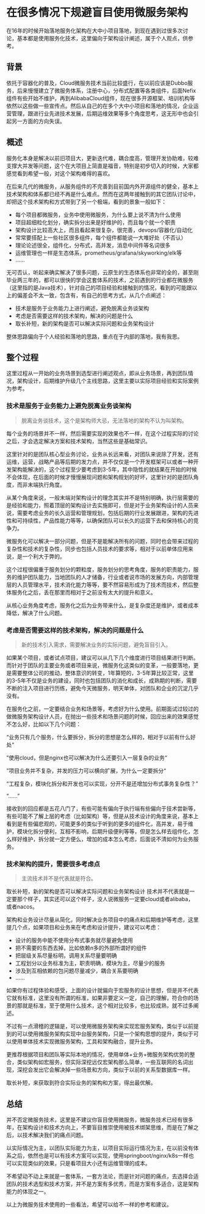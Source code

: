 # 在很多情况下规避盲目使用微服务架构

在16年的时候开始落地服务化架构在大中小项目落地，到现在遇到过很多次讨论，基本都是使用服务化技术，这里偏向于架构设计阐述，属于个人观点，供参考。

## 背景
依托于容器化的普及，Cloud微服务技术当前比较盛行，在以前应该是Dubbo服务，后来慢慢建立了微服务体系，注册中心，分布式配置等各类组件，后面Nefix组件有些开始不维护，再到AlibabaCloud组件，现在很多开源框架、培训机构等依然以这些做一些宣传点。然后从自己的在多个大中小项目和落地的情况，企业运营管理，跟进行业先进技术发展，后期运维效果等多个角度思考，这无形中也会引起另一方面的方向失误。

## 概述
服务化本身是解决以前旧项目大，更新迭代难，耦合度高，管理开发协助难，较难支撑大并发等问题，这个在大项目上简直是福音，特别是初步切入的时候，大家都感觉看到希望一般，对这个架构难得的喜欢。

在后来几代的微服务，从服务组件的不完善到目前国内外开源组件的健全，基本上技术架构和体系都已经不再是什么难点。然而在这两年接触到的其它团队讨论中，却把这个技术架构和方式带到了另一个极端，看到的景象一般如下：

- 每个项目都微服务，业务中使用微服务，为什么要上说不清为什么使用
- 项目超细粒化划分，确实拆分出来是好维护的，而且每个就一个职责
- 架构设计比较高大上，而且看起来很复杂，很完善，devops/容器化/自动化
- 常常要搭配上一些社区很多组件，每个组件都能说一大堆好处（不否认）
- 理论论述很全，组件化，分布式，高并发，消息中间件等名词很多
- 运维管理也一样是生态体系，prometheus/grafana/skyworking/elk等
- ……

无可否认，听起来确实解决了很多问题，云原生的生态体系也非常的全的，甚至刚毕业两三年的，都可以很快的学会这套体系的技术，之前遇到的行业都在微服务（这里指的是Java技术），针对自己的项目经验和接触到的情况，看到的可能跟以上的偏差会不太一致，包含有，有自己的思考方式，从几个点阐述：

- 技术是服务于业务能力上进行阐述，避免脱离业务谈架构
- 考虑是否需要这样的技术架构，解决的问题是什么
- 取长补短，新的架构是否可以解决实际问题和业务架构设计

整体思路偏向于个人经验和落地的思路，重点在于内部的落地，我有我思。

## 整个过程
这里过程从一开始的业务场景到选型进行阐述观点，即从业务场景，再到团队情况，架构设计，后期维护升级几个主线思路，这里主要以实际项目经验和实际案例为参考。

### 技术是服务于业务能力上避免脱离业务谈架构
> 脱离业务谈技术，这个是架构师大忌，无法落地的架构不认为叫架构。

每个业务的场景并不一样，然后需要实现的效果也不一样，在这个过程实际的讨论之后，才会选定解决方案和技术架构，当然这些是基础常识。

这里针对的是团队核心型业务讨论，业务从长远来看，对团队来说除了开发，还有运维，运营，战略产品等后期的发力点，并不仅仅是一个开发框架可以或者一种开发架构能解决的，这个过程至少要考虑到3-5年，其中隐性的就结果在开始的时候不会体现，在后面的时候才慢慢展现问题和架构规划的好坏，这里针对的是团队角度，而非末端执行角度。

从某个角度来说，一般末端对架构设计的理念其实并不是特别明确，执行层需要的是经验和能力，照着顶层的架构设计去实施即可，但是对于业务架构设计的人员来说，需要考虑业务的长久运营和管理规划，包括后期的行业发展跟进，架构的先进性和可持续性，产品性能力等等，以确保团队可以长久的运营下去和保持核心的竞争力。

微服务化可以解决一部分问题，但是不是能解决所有的问题，同时也会带来过程的复杂性和技术的复杂性，同步也包括人员技术的要求等，相对于以前单体应用来说，是一个利大于弊的。

这个过程很偏重于服务划分的颗粒度，服务划分的思考角度，服务的职责能力，服务的维护团队能力，当地团队的人才储备，行业或者说市场的发展方向，内部管理层的人员管理水平，技术消化能力等等，要不然容易形成为了技术而技术，然后整体服务化之后，丢在那里而相对于之前没有太大的提升和意义。

从核心业务角度考虑，服务化之后为业务带来什么，是复杂度还是维护，或者成本降低，解决了什么问题。

### 考虑是否需要这样的技术架构，解决的问题是什么
> 新的技术引入需求，需要解决业务的实际问题，避免盲目引入。

如果某个项目，或者试点项目，建议可以从几下几个维度进行项目结果进行判断。而针对于团队的主要业务或者项目来说，微服务化这类似的变革，一般要落地，更是需要整体公司的推动，整体意识的转变，1年算短的，3-5年算比较正常，这里的3-5年不仅是业务的建设，同时也包括团队的消化和成长，成熟期的判断，需要不断的注入项目进行历练，避免今天微服务，明天单体，对团队和企业的沉淀几乎没有。

在服务化之前，一定要结合业务和场景等，考虑好为什么使用。前期面试过较过的做微服务架构设计人员，在抛出一些技术和场景问题的时候，回应出来的效果感觉不怎么好，比如以下几个问题：

“业务只有几个服务，什么要拆分，拆分的思想是怎么样的，相对于以前有什么好处“

”使用cloud，但是nginx也可以解决为什么还要引入一层复杂的业务“

”项目业务并不复杂，并发的压力可以横向扩展，为什么一定要拆分“

“工程复杂，模块化拆分和开发也可以实现，分开不是还增加分布式事务复杂性？”

“……”

接收到的回应都是五花八门了，有些可能有偏向于执行端有些偏向于技术尝新等，有些可能不了解上层的考虑（比如架构）等，但是从技术设计的角度来说，基本上看到是有些偏悲观的，可能更多的类似于听到的更多的组件化，高并发，易于维护，模块化拆分便利，互相不影响，后期升级便利等等，但是怎么样去组件化，怎么样好维护，拆分就一定方便么，增加的成本怎么考虑，后面说不清如何为业务服务。

### 技术架构的提升，需要很多考虑点

> 主流技术并不是代表就是符合。

取长补短，新的架构是否可以解决实际问题和业务架构设计
技术并不代表就是一定要那个样子，其实还可以这个样子，没人说微服务一定要cloud或者alibaba，或者nacos。

架构和业务设计尽量从简化，同时解决业务项目中的痛点和后期维护等考虑，这里提几个点，如果项目和业务来在考虑和设计提升，建议可以考虑：

- 设计的服务中能不使用分布式事务就尽量避免使用
- 把不需要的东西去掉，比如依赖n多的外部所谓好的组件
- 把层级关系尽量标明，调用关系尽量要明确
- 工程划分以业务标准为主，职责明确，模块为主，尽量少的服务
- 涉及到互相依赖的包问题尽量减少，耦合关系要明确
- ……

如果你有过程体验和感受，上面的设计就偏向于宏服务的设计思想，但是并不代表它就有标准，这里没有所谓的标准，如果非要定义一定，自己的理解，符合你的场景的那就是标准，至于使用什么技术，这个相对比较多，也比较成熟，就不过多阐述。

不过有一点滑稽的逻辑是，可以使用微服务架构来实现宏服务架构，类似于以前提到的可以使用微服务架构实现中台服务架构，只是一个架构思想的提升，类似于可以使用单体技术实现微服务架构，工具和架构融合，提升业务。

更推荐根据项目和团队等实际本地的情况，使用单体+业务+微服务架构优势的整合，类似架构如宏服务，但实际深挖远仅宏架构那么简单，一些互联网的名词出现，深挖会发出它会解决掉一些场景和方向，类似于以前的关系型数据库一样。

取长补短，来获取到符合实际业务的架构和方案，得出最优解。

## 总结
并不否定微服务技术，这里是不建议你盲目使用微服务，微服务技术已经有很多年，在架构设计和技术方向上，不要盲目推崇使用被技术绑架思维，而是在了解之后，以技术解决我们的痛点问题。

以实际情况为主，以团队实际能力为主，以项目实际运行情况为主，在以前没有体系之后，依然也是可以有技术方案可以实现，使用springboot/nginx/k8s一样也可以实现类似的效果，只是看项目大小还有运维管理的成本。

不希望动不动上来就是一套体系，一套方法论，而是针对问题的痛点，去选择合适团队的技术选型和技术方案，并不是方案有多优秀，而是方案有多适合，这是架构能力的体现之一。

以上为微服务技术使用的一些看法，希望可以给不一样的参考和建议。
